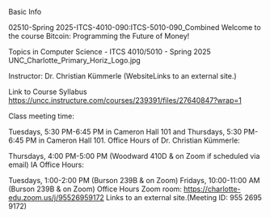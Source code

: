 Basic Info

02510-Spring 2025-ITCS-4010-090:ITCS-5010-090_Combined
Welcome to the course Bitcoin: Programming the Future of Money!


Topics in Computer Science - ITCS 4010/5010 - Spring 2025
UNC_Charlotte_Primary_Horiz_Logo.jpg

Instructor: Dr. Christian Kümmerle (WebsiteLinks to an external site.)


Link to Course Syllabus
https://uncc.instructure.com/courses/239391/files/27640847?wrap=1

Class meeting time:

Tuesdays, 5:30 PM-6:45 PM in Cameron Hall 101 and
Thursdays, 5:30 PM-6:45 PM in Cameron Hall 101.
Office Hours of Dr. Christian Kümmerle:

Thursdays, 4:00 PM-5:00 PM (Woodward 410D & on Zoom if scheduled via email)
IA Office Hours:

Tuesdays, 1:00-2:00 PM (Burson 239B & on Zoom)
Fridays, 10:00-11:00 AM (Burson 239B & on Zoom)
Office Hours Zoom room: https://charlotte-edu.zoom.us/j/95526959172 Links to an external site.(Meeting ID: 955 2695 9172) 
